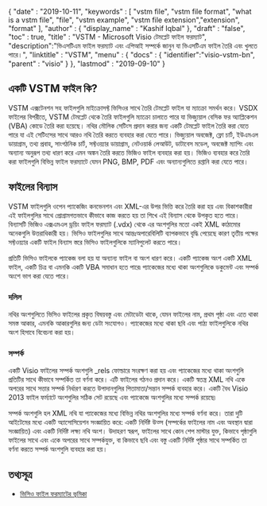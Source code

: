 {
  "date" : "2019-10-11",
  "keywords" : [ "vstm file", "vstm file format", "what is a vstm file", "file", "vstm example", "vstm file extension","extension", "format" ],
  "author" : {
    "display_name" : "Kashif Iqbal"
},
  "draft" : "false",
  "toc" : true,
  "title" : "VSTM - Microsoft Visio টেমপ্লেট ফাইল ফরম্যাট",
  "description":"ভিএসটিএম ফাইল ফরম্যাট এবং এপিআই সম্পর্কে জানুন যা ভিএসটিএম ফাইল তৈরি এবং খুলতে পারে।",
  "linktitle" : "VSTM",
  "menu" : {
    "docs" : {
	  "identifier":"visio-vstm-bn",
      "parent" : "visio"
}
},
  "lastmod" : "2019-09-10"
}

## একটি VSTM ফাইল কি?

VSTM এক্সটেনশন সহ ফাইলগুলি মাইক্রোসফ্ট ভিসিওর সাথে তৈরি টেমপ্লেট ফাইল যা ম্যাক্রো সমর্থন করে। VSDX ফাইলের বিপরীতে, VSTM টেমপ্লেট থেকে তৈরি ফাইলগুলি ম্যাক্রো চালাতে পারে যা ভিজ্যুয়াল বেসিক ফর অ্যাপ্লিকেশন (VBA) কোডে তৈরি করা হয়েছে। নথির মৌলিক সেটিংস প্রদান করার জন্য একটি টেমপ্লেট ফাইল তৈরি করা যেতে পারে যা এই সেটিংসের সাথে আরও নথি তৈরি করতে ব্যবহার করা যেতে পারে। ভিজ্যুয়াল অবজেক্ট, ফ্লো চার্ট, ইউএমএল ডায়াগ্রাম, তথ্য প্রবাহ, সাংগঠনিক চার্ট, সফ্টওয়্যার ডায়াগ্রাম, নেটওয়ার্ক লেআউট, ডাটাবেস মডেল, অবজেক্ট ম্যাপিং এবং অন্যান্য অনুরূপ তথ্য ধারণ করে এমন অঙ্কন তৈরি করতে ভিজিও ফাইল ব্যবহার করা হয়। ভিজিও ব্যবহার করে তৈরি করা ফাইলগুলি বিভিন্ন ফাইল ফরম্যাটে যেমন PNG, BMP, PDF এবং অন্যান্যগুলিতে রপ্তানি করা যেতে পারে।

## ফাইলের বিন্যাস ##

VSTM ফাইলগুলি ওপেন প্যাকেজিং কনভেনশন এবং XML-এর উপর ভিত্তি করে তৈরি করা হয় এবং বিকাশকারীরা এই ফাইলগুলির সাথে প্রোগ্রামগতভাবে কীভাবে কাজ করতে হয় তা শিখে এই বিন্যাস থেকে উপকৃত হতে পারে। বিন্যাসটি ভিজিও এক্সএমএল ড্রয়িং ফাইল ফরম্যাট (.vdx) থেকে এর অংশগুলির মতো একই XML কাঠামোর অনেকগুলি উত্তরাধিকারী হয়। ভিসিও ফাইলগুলির সাথে আন্তঃঅপারেবিলিটি ব্যাপকভাবে বৃদ্ধি পেয়েছে কারণ তৃতীয় পক্ষের সফ্টওয়্যার একটি ফাইল বিন্যাস স্তরে ভিসিও ফাইলগুলিকে ম্যানিপুলেট করতে পারে।

প্রতিটি ভিসিও ফাইলকে প্যাকেজ বলা হয় যা অন্যান্য ফাইল বা অংশ ধারণ করে। একটি প্যাকেজ অংশ একটি XML ফাইল, একটি চিত্র বা এমনকি একটি VBA সমাধান হতে পারে৷ প্যাকেজের মধ্যে থাকা অংশগুলিকে ডকুমেন্ট এবং সম্পর্ক অংশে ভাগ করা যেতে পারে।

### দলিল ###

নথির অংশগুলিতে ভিসিও ফাইলের প্রকৃত বিষয়বস্তু এবং মেটাডেটা থাকে, যেমন ফাইলের নাম, প্রথম পৃষ্ঠা এবং এতে থাকা সমস্ত আকার, এমনকি আকারগুলির জন্য ডেটা সংযোগও। প্যাকেজের মধ্যে থাকা ছবি এবং পাঠ্য ফাইলগুলিকে নথির অংশ হিসাবে বিবেচনা করা হয়।

### সম্পর্ক ###

একটি Visio ফাইলের সম্পর্ক অংশগুলি _rels ফোল্ডারে সংরক্ষণ করা হয় এবং প্যাকেজের মধ্যে থাকা অংশগুলি প্রতিটির সাথে কীভাবে সম্পর্কিত তা বর্ণনা করে। এটি ফাইলের গঠনও প্রদান করে। একটি স্বতন্ত্র XML নথি একে অপরের সাথে সত্তার সম্পর্ক নির্ধারণ করতে উপাদানগুলির পিতামাতা/সন্তান সম্পর্ক ব্যবহার করে। একটি বৈধ Visio 2013 ফাইল ফর্ম্যাটে অংশগুলির সঠিক সেট রয়েছে এবং প্যাকেজে অংশগুলির মধ্যে সম্পর্ক রয়েছে৷

সম্পর্ক অংশগুলি হল XML নথি যা প্যাকেজের মধ্যে বিভিন্ন নথির অংশগুলির মধ্যে সম্পর্ক বর্ণনা করে। তারা দুটি আইটেমের মধ্যে একটি অ্যাসোসিয়েশন সংজ্ঞায়িত করে: একটি নির্দিষ্ট উত্স (সম্পর্কের ফাইলের নাম এবং অবস্থান দ্বারা সংজ্ঞায়িত) এবং একটি নির্দিষ্ট লক্ষ্য নথি অংশ। উদাহরণ স্বরূপ, ফাইলের সাথে কোন শেপ মাস্টার যুক্ত, কিভাবে পৃষ্ঠাগুলি ফাইলের সাথে এবং একে অপরের সাথে সম্পর্কযুক্ত, বা কিভাবে ছবি এবং বস্তু একটি নির্দিষ্ট পৃষ্ঠার সাথে সম্পর্কিত তা বর্ণনা করতে সম্পর্ক অংশগুলি ব্যবহার করা হয়।

## তথ্যসূত্র ##

* [ভিসিও ফাইল ফরম্যাটের ভূমিকা](https://learn.microsoft.com/en-us/office/client-developer/visio/introduction-to-the-visio-file-formatvsdx)


